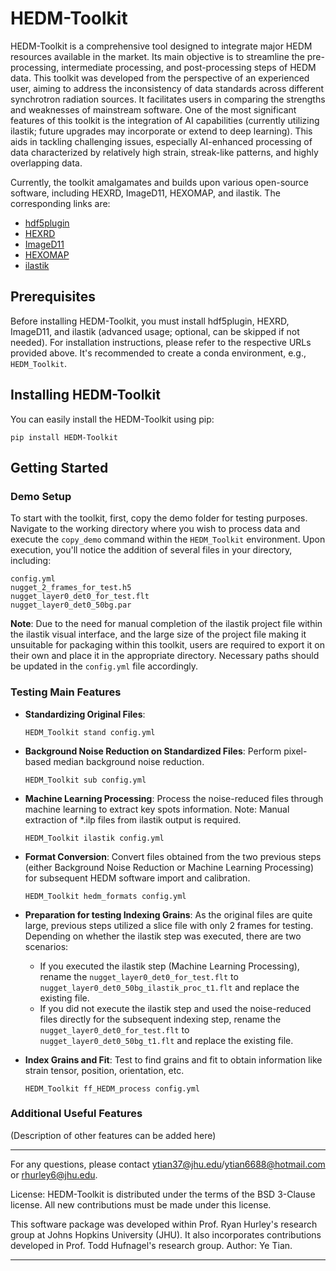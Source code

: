 # HEDM-Toolkit

HEDM-Toolkit is a comprehensive tool designed to integrate major HEDM resources available in the market. Its main objective is to streamline the pre-processing, intermediate processing, and post-processing steps of HEDM data. This toolkit was developed from the perspective of an experienced user, aiming to address the inconsistency of data standards across different synchrotron radiation sources. It facilitates users in comparing the strengths and weaknesses of mainstream software. One of the most significant features of this toolkit is the integration of AI capabilities (currently utilizing ilastik; future upgrades may incorporate or extend to deep learning). This aids in tackling challenging issues, especially AI-enhanced processing of data characterized by relatively high strain, streak-like patterns, and highly overlapping data.

Currently, the toolkit amalgamates and builds upon various open-source software, including HEXRD, ImageD11, HEXOMAP, and ilastik. The corresponding links are:
- [hdf5plugin](https://pypi.org/project/hdf5plugin/)
- [HEXRD](https://github.com/HEXRD)
- [ImageD11](https://github.com/FABLE-3DXRD/ImageD11)
- [HEXOMAP](https://github.com/HeLiuCMU/HEXOMAP)
- [ilastik](https://www.ilastik.org/)

## Prerequisites
Before installing HEDM-Toolkit, you must install hdf5plugin, HEXRD, ImageD11, and ilastik (advanced usage; optional, can be skipped if not needed). For installation instructions, please refer to the respective URLs provided above. It's recommended to create a conda environment, e.g., `HEDM_Toolkit`.

## Installing HEDM-Toolkit
You can easily install the HEDM-Toolkit using pip:
```
pip install HEDM-Toolkit
```

## Getting Started
### Demo Setup
To start with the toolkit, first, copy the demo folder for testing purposes. Navigate to the working directory where you wish to process data and execute the `copy_demo` command within the `HEDM_Toolkit` environment. Upon execution, you'll notice the addition of several files in your directory, including:
```
config.yml
nugget_2_frames_for_test.h5
nugget_layer0_det0_for_test.flt
nugget_layer0_det0_50bg.par
```
**Note**: Due to the need for manual completion of the ilastik project file within the ilastik visual interface, and the large size of the project file making it unsuitable for packaging within this toolkit, users are required to export it on their own and place it in the appropriate directory. Necessary paths should be updated in the `config.yml` file accordingly.

### Testing Main Features
- **Standardizing Original Files**: 
  ```
  HEDM_Toolkit stand config.yml
  ```
  
- **Background Noise Reduction on Standardized Files**: Perform pixel-based median background noise reduction.
  ```
  HEDM_Toolkit sub config.yml
  ```
  
- **Machine Learning Processing**: Process the noise-reduced files through machine learning to extract key spots information. Note: Manual extraction of *.ilp files from ilastik output is required.
  ```
  HEDM_Toolkit ilastik config.yml
  ```
  
- **Format Conversion**: Convert files obtained from the two previous steps (either Background Noise Reduction or Machine Learning Processing) for subsequent HEDM software import and calibration.
  ```
  HEDM_Toolkit hedm_formats config.yml
  ```

- **Preparation for testing Indexing Grains**: As the original files are quite large, previous steps utilized a slice file with only 2 frames for testing. Depending on whether the ilastik step was executed, there are two scenarios:

  - If you executed the ilastik step (Machine Learning Processing), rename the `nugget_layer0_det0_for_test.flt` to `nugget_layer0_det0_50bg_ilastik_proc_t1.flt` and replace the existing file.
  - If you did not execute the ilastik step and used the noise-reduced files directly for the subsequent indexing step, rename the `nugget_layer0_det0_for_test.flt` to `nugget_layer0_det0_50bg_t1.flt` and replace the existing file.

- **Index Grains and Fit**: Test to find grains and fit to obtain information like strain tensor, position, orientation, etc.
  ```
  HEDM_Toolkit ff_HEDM_process config.yml
  ```

### Additional Useful Features
(Description of other features can be added here)

---

For any questions, please contact ytian37@jhu.edu/ytian6688@hotmail.com or rhurley6@jhu.edu.

License: HEDM-Toolkit is distributed under the terms of the BSD 3-Clause license. All new contributions must be made under this license.

This software package was developed within Prof. Ryan Hurley's research group at Johns Hopkins University (JHU). It also incorporates contributions developed in Prof. Todd Hufnagel's research group. Author: Ye Tian.

---
